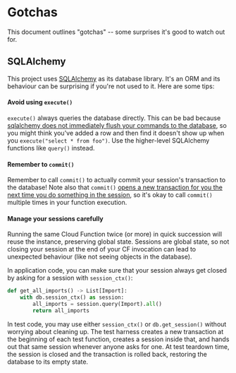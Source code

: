 # Gotchas

This document outlines "gotchas" -- some surprises it's good to watch out for.

## SQLAlchemy

This project uses [SQLAlchemy](https://docs.sqlalchemy.org/en/13/) as its database library. It's an ORM and its behaviour can be surprising if you're not used to it. Here are some tips:

#### Avoid using `execute()`

`execute()` always queries the database directly. This can be bad because [sqlalchemy does not immediately flush your commands to the database](https://docs.sqlalchemy.org/en/13/orm/session_basics.html#flushing), so you might think you've added a row and then find it doesn't show up when you `execute("select * from foo")`. Use the higher-level SQLAlchemy functions like `query()` instead.

#### Remember to `commit()`

Remember to call `commit()` to actually commit your session's transaction to the database! Note also that `commit()` [opens a new transaction for you the next time you do something in the session](https://docs.sqlalchemy.org/en/13/orm/session_api.html#sqlalchemy.orm.session.Session.commit), so it's okay to call `commit()` multiple times in your function execution.

#### Manage your sessions carefully

Running the same Cloud Function twice (or more) in quick succession will reuse the instance, preserving global state. Sessions are global state, so not closing your session at the end of your CF invocation can lead to unexpected behaviour (like not seeing objects in the database).

In application code, you can make sure that your session always get closed by asking for a session with `session_ctx()`:

```python
def get_all_imports() -> List[Import]:
    with db.session_ctx() as session:
        all_imports = session.query(Import).all()
        return all_imports
```

In test code, you may use either `session_ctx()` or `db.get_session()` without worrying about cleaning up. The test harness creates a new transaction at the beginning of each test function, creates a session inside that, and hands out that same session whenever anyone asks for one. At test teardown time, the session is closed and the transaction is rolled back, restoring the database to its empty state.
 